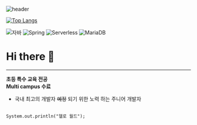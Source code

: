 ![header](https://capsule-render.vercel.app/api?type=waving&color=green&height=200&section=header&text=사색에잠긴%20개발자&fontSize=90)


[![Top Langs](https://github-readme-stats.vercel.app/api/top-langs/?username=YounSangHyun&layout=compact)](https://github.com/YounSangHyun/github-readme-stats)


![자바](https://img.shields.io/badge/-자바-007396?style=flat&logo=Java&logoColor=ffffff)
![Spring](https://img.shields.io/badge/-Spring-6DB33F?style=for-the-badge&logo=Spring&logoColor=white)
![Serverless](https://img.shields.io/badge/-Serverless-FD5750?style=flat-square&logo=Serverless&logoColor=magenta)
![MariaDB](https://img.shields.io/badge/-MariaDB-1F305F?style=flat-square&logo=mariadb&logoColor=white)



# Hi there 👋
---
**초등 특수 교육 전공** <br>
**Multi campus 수료** <br>
* 국내 최고의 개발자 ~~예정~~ 되기 위한 노력 하는 주니어 개발자 <br>

```

System.out.println("헬로 월드");

```


